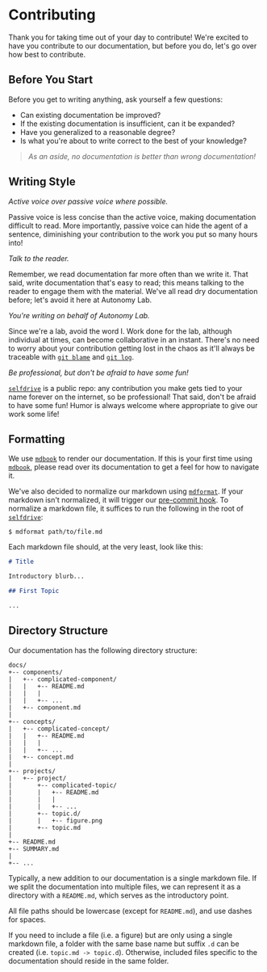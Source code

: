 # Contributing

Thank you for taking time out of your day to contribute! We're excited
to have you contribute to our documentation, but before you do, let's go
over how best to contribute.

## Before You Start

Before you get to writing anything, ask yourself a few questions:

- Can existing documentation be improved?
- If the existing documentation is insufficient, can it be expanded?
- Have you generalized to a reasonable degree?
- Is what you're about to write correct to the best of your knowledge?

> *As an aside, no documentation is better than wrong documentation!*

## Writing Style

*Active voice over passive voice where possible.*

Passive voice is less concise than the active voice, making
documentation difficult to read. More importantly, passive voice can
hide the agent of a sentence, diminishing your contribution to the work
you put so many hours into!

*Talk to the reader.*

Remember, we read documentation far more often than we write it. That
said, write documentation that's easy to read; this means talking to the
reader to engage them with the material. We've all read dry
documentation before; let's avoid it here at Autonomy Lab.

*You're writing on behalf of Autonomy Lab.*

Since we're a lab, avoid the word I. Work done for the lab, although
individual at times, can become collaborative in an instant. There's no
need to worry about your contribution getting lost in the chaos as it'll
always be traceable with [`git blame`] and [`git log`].

*Be professional, but don't be afraid to have some fun!*

[`selfdrive`] is a public repo: any contribution you make gets tied to
your name forever on the internet, so be professional! That said, don't
be afraid to have some fun! Humor is always welcome where appropriate to
give our work some life!

## Formatting

We use [`mdbook`] to render our documentation. If this is your first
time using [`mdbook`], please read over its documentation to get a feel
for how to navigate it.

We've also decided to normalize our markdown using [`mdformat`]. If your
markdown isn't normalized, it will trigger our [pre-commit hook]. To
normalize a markdown file, it suffices to run the following in the root
of [`selfdrive`]:

```
$ mdformat path/to/file.md
```

Each markdown file should, at the very least, look like this:

```md
# Title

Introductory blurb...

## First Topic

...
```

## Directory Structure

Our documentation has the following directory structure:

```
docs/
+-- components/
|   +-- complicated-component/
|   |   +-- README.md
|   |   |
|   |   +-- ...
|   +-- component.md
|
+-- concepts/
|   +-- complicated-concept/
|   |   +-- README.md
|   |   |
|   |   +-- ...
|   +-- concept.md
|
+-- projects/
|   +-- project/
|       +-- complicated-topic/
|       |   +-- README.md
|       |   |
|       |   +-- ...
|       +-- topic.d/
|       |   +-- figure.png
|       +-- topic.md
|
+-- README.md
+-- SUMMARY.md
|
+-- ...
```

Typically, a new addition to our documentation is a single markdown
file. If we split the documentation into multiple files, we can
represent it as a directory with a `README.md`, which serves as the
introductory point.

All file paths should be lowercase (except for `README.md`), and use
dashes for spaces.

If you need to include a file (i.e. a figure) but are only using a
single markdown file, a folder with the same base name but suffix `.d`
can be created (i.e. `topic.md -> topic.d`). Otherwise, included files
specific to the documentation should reside in the same folder.

[pre-commit hook]: https://github.com/CooperUnion/selfdrive/blob/dev/.pre-commit-config.yaml
[`git blame`]: https://git-scm.com/docs/git-blame
[`git log`]: https://git-scm.com/docs/git-log
[`mdbook`]: https://rust-lang.github.io/mdBook/
[`mdformat`]: https://github.com/executablebooks/mdformat
[`selfdrive`]: https://github.com/CooperUnion/selfdrive
